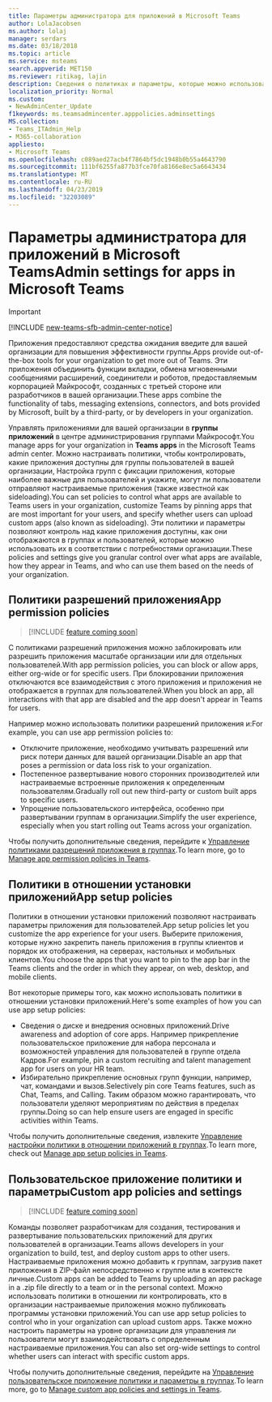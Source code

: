 ```yaml
---
title: Параметры администратора для приложений в Microsoft Teams
author: LolaJacobsen
ms.author: lolaj
manager: serdars
ms.date: 03/18/2018
ms.topic: article
ms.service: msteams
search.appverid: MET150
ms.reviewer: ritikag, lajin
description: Сведения о политиках и параметры, которые можно использовать для управления приложения для вашей организации в группах Майкрософт.
localization_priority: Normal
ms.custom:
- NewAdminCenter_Update
f1keywords: ms.teamsadmincenter.apppolicies.adminsettings
MS.collection:
- Teams_ITAdmin_Help
- M365-collaboration
appliesto:
- Microsoft Teams
ms.openlocfilehash: c089aed27acb4f7864bf5dc1948b0b55a4643790
ms.sourcegitcommit: 111bf6255fa877b3fce70fa8166e8ec5a6643434
ms.translationtype: MT
ms.contentlocale: ru-RU
ms.lasthandoff: 04/23/2019
ms.locfileid: "32203089"
---
```

<a name="admin-settings-for-apps-in-microsoft-teams"></a><span data-ttu-id="d5d4b-103">Параметры администратора для приложений в Microsoft Teams</span><span class="sxs-lookup"><span data-stu-id="d5d4b-103">Admin settings for apps in Microsoft Teams</span></span>
==========================================
> [!IMPORTANT]
> [!INCLUDE [new-teams-sfb-admin-center-notice](includes/new-teams-sfb-admin-center-notice.md)]

<span data-ttu-id="d5d4b-104">Приложения предоставляют средства ожидания введите для вашей организации для повышения эффективности группы.</span><span class="sxs-lookup"><span data-stu-id="d5d4b-104">Apps provide out-of-the-box tools for your organization to get more out of Teams.</span></span> <span data-ttu-id="d5d4b-105">Эти приложения объединить функции вкладки, обмена мгновенными сообщениями расширений, соединители и роботов, предоставляемым корпорацией Майкрософт, созданных с третьей стороне или разработчиков в вашей организации.</span><span class="sxs-lookup"><span data-stu-id="d5d4b-105">These apps combine the functionality of tabs, messaging extensions, connectors, and bots provided by Microsoft, built by a third-party, or by developers in your organization.</span></span>

<span data-ttu-id="d5d4b-106">Управлять приложениями для вашей организации в **группы приложений** в центре администрирования группами Майкрософт.</span><span class="sxs-lookup"><span data-stu-id="d5d4b-106">You manage apps for your organization in **Teams apps** in the Microsoft Teams admin center.</span></span> <span data-ttu-id="d5d4b-107">Можно настраивать политики, чтобы контролировать, какие приложения доступны для группы пользователей в вашей организации, Настройка групп с фиксации приложения, которые наиболее важные для пользователей и укажите, могут ли пользователи отправляют настраиваемые приложения (также известной как sideloading).</span><span class="sxs-lookup"><span data-stu-id="d5d4b-107">You can set policies to control what apps are available to Teams users in your organization, customize Teams by pinning apps that are most important for your users, and specify whether users can upload custom apps (also known as sideloading).</span></span> <span data-ttu-id="d5d4b-108">Эти политики и параметры позволяют контроль над какие приложения доступны, как они отображаются в группах и пользователей, которые можно использовать их в соответствии с потребностями организации.</span><span class="sxs-lookup"><span data-stu-id="d5d4b-108">These policies and settings give you granular control over what apps are available, how they appear in Teams, and who can use them based on the needs of your organization.</span></span>

## <a name="app-permission-policies"></a><span data-ttu-id="d5d4b-109">Политики разрешений приложения</span><span class="sxs-lookup"><span data-stu-id="d5d4b-109">App permission policies</span></span>

> [!INCLUDE [feature coming soon](includes/new-feature-coming-soon-section.md)]

<span data-ttu-id="d5d4b-110">С политиками разрешений приложения можно заблокировать или разрешить приложения масштабе организации или для отдельных пользователей.</span><span class="sxs-lookup"><span data-stu-id="d5d4b-110">With app permission policies, you can block or allow apps, either org-wide or for specific users.</span></span>  <span data-ttu-id="d5d4b-111">При блокировании приложения отключаются все взаимодействия с этого приложения и приложения не отображается в группах для пользователей.</span><span class="sxs-lookup"><span data-stu-id="d5d4b-111">When you block an app, all interactions with that app are disabled and the app doesn't appear in Teams for users.</span></span>

<span data-ttu-id="d5d4b-112">Например можно использовать политики разрешений приложения и:</span><span class="sxs-lookup"><span data-stu-id="d5d4b-112">For example, you can use app permission policies to:</span></span>

- <span data-ttu-id="d5d4b-113">Отключите приложение, необходимо учитывать разрешений или риск потери данных для вашей организации.</span><span class="sxs-lookup"><span data-stu-id="d5d4b-113">Disable an app that poses a permission or data loss risk to your organization.</span></span>
- <span data-ttu-id="d5d4b-114">Постепенное развертывание нового сторонних производителей или настраиваемые встроенные приложения к определенным пользователям.</span><span class="sxs-lookup"><span data-stu-id="d5d4b-114">Gradually roll out new third-party or custom built apps to specific users.</span></span>
- <span data-ttu-id="d5d4b-115">Упрощение пользовательского интерфейса, особенно при развертывании группам в организации.</span><span class="sxs-lookup"><span data-stu-id="d5d4b-115">Simplify the user experience, especially when you start rolling out Teams across your organization.</span></span>

<span data-ttu-id="d5d4b-116">Чтобы получить дополнительные сведения, перейдите к [Управление политиками разрешений приложения в группах](teams-app-permission-policies.md).</span><span class="sxs-lookup"><span data-stu-id="d5d4b-116">To learn more, go to [Manage app permission policies in Teams](teams-app-permission-policies.md).</span></span>

## <a name="app-setup-policies"></a><span data-ttu-id="d5d4b-117">Политики в отношении установки приложений</span><span class="sxs-lookup"><span data-stu-id="d5d4b-117">App setup policies</span></span>

<span data-ttu-id="d5d4b-118">Политики в отношении установки приложений позволяют настраивать параметры приложения для пользователей.</span><span class="sxs-lookup"><span data-stu-id="d5d4b-118">App setup policies let you customize the app experience for your users.</span></span> <span data-ttu-id="d5d4b-119">Выберите приложения, которые нужно закрепить панель приложения в группы клиентов и порядок их отображения, на серверах, настольных и мобильных клиентов.</span><span class="sxs-lookup"><span data-stu-id="d5d4b-119">You choose the apps that you want to pin to the app bar in the Teams clients and the order in which they appear, on web, desktop, and mobile clients.</span></span>

<span data-ttu-id="d5d4b-120">Вот некоторые примеры того, как можно использовать политики в отношении установки приложений.</span><span class="sxs-lookup"><span data-stu-id="d5d4b-120">Here's some examples of how you can use app setup policies:</span></span>
- <span data-ttu-id="d5d4b-121">Сведения о диске и внедрения основных приложений.</span><span class="sxs-lookup"><span data-stu-id="d5d4b-121">Drive awareness and adoption of core apps.</span></span> <span data-ttu-id="d5d4b-122">Например прикрепление пользовательское приложение для набора персонала и возможностей управления для пользователей в группе отдела Кадров.</span><span class="sxs-lookup"><span data-stu-id="d5d4b-122">For example, pin a custom recruiting and talent management app for users on your HR team.</span></span>
- <span data-ttu-id="d5d4b-123">Избирательно прикрепление основных групп функции, например, чат, командами и вызов.</span><span class="sxs-lookup"><span data-stu-id="d5d4b-123">Selectively pin core Teams features, such as Chat, Teams, and Calling.</span></span> <span data-ttu-id="d5d4b-124">Таким образом можно гарантировать, что пользователи уделяют мероприятиям по действия в пределах группы.</span><span class="sxs-lookup"><span data-stu-id="d5d4b-124">Doing so can help ensure users are engaged in specific activities within Teams.</span></span>

<span data-ttu-id="d5d4b-125">Чтобы получить дополнительные сведения, извлеките [Управление настройки политики в отношении приложений в группах](teams-app-setup-policies.md).</span><span class="sxs-lookup"><span data-stu-id="d5d4b-125">To learn more, check out [Manage app setup policies in Teams](teams-app-setup-policies.md).</span></span>

## <a name="custom-app-policies-and-settings"></a><span data-ttu-id="d5d4b-126">Пользовательское приложение политики и параметры</span><span class="sxs-lookup"><span data-stu-id="d5d4b-126">Custom app policies and settings</span></span>

> [!INCLUDE [feature coming soon](includes/new-feature-coming-soon-section.md)]

<span data-ttu-id="d5d4b-127">Команды позволяет разработчикам для создания, тестирования и развертывание пользовательских приложений для других пользователей в организации.</span><span class="sxs-lookup"><span data-stu-id="d5d4b-127">Teams allows developers in your organization to build, test, and deploy custom apps to other users.</span></span> <span data-ttu-id="d5d4b-128">Настраиваемые приложения можно добавить к группам, загрузив пакет приложения в ZIP-файл непосредственно к группе или в контексте личные.</span><span class="sxs-lookup"><span data-stu-id="d5d4b-128">Custom apps can be added to Teams by uploading an app package in a .zip file directly to a team or in the personal context.</span></span> <span data-ttu-id="d5d4b-129">Можно использовать политики в отношении ли контролировать, кто в организации настраиваемые приложения можно публиковать программы установки приложений.</span><span class="sxs-lookup"><span data-stu-id="d5d4b-129">You can use app setup policies to control who in your organization can upload custom apps.</span></span> <span data-ttu-id="d5d4b-130">Также можно настроить параметры на уровне организации для управления ли пользователи могут взаимодействовать с определенным настраиваемые приложения.</span><span class="sxs-lookup"><span data-stu-id="d5d4b-130">You can also set org-wide settings to control whether users can interact with specific custom  apps.</span></span>

<span data-ttu-id="d5d4b-131">Чтобы получить дополнительные сведения, перейдите на [Управление пользовательское приложение политики и параметры в группах](teams-custom-app-policies-and-settings.md).</span><span class="sxs-lookup"><span data-stu-id="d5d4b-131">To learn more, go to [Manage custom app policies and settings in Teams](teams-custom-app-policies-and-settings.md).</span></span>